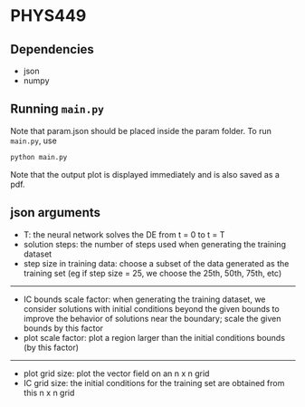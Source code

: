 # PHYS449

## Dependencies

- json
- numpy

## Running `main.py`

Note that param.json should be placed inside the param folder. To run `main.py`, use

```sh
python main.py
```
Note that the output plot is displayed immediately and is also saved as a pdf.
## json arguments

- T: the neural network solves the DE from t = 0 to t = T
- solution steps: the number of steps used when generating the training dataset
- step size in training data: choose a subset of the data generated as the training set (eg if step size = 25, we choose the 25th, 50th, 75th, etc)
-----------------------------------------------------------------------------------------------------------------------------------------
- IC bounds scale factor: when generating the training dataset, we consider solutions with initial conditions beyond the given bounds to improve the behavior of solutions near the boundary; scale the given bounds by this factor
- plot scale factor: plot a region larger than the initial conditions bounds (by this factor)
-----------------------------------------------------------------------------------------------------------------------------------------
- plot grid size: plot the vector field on an n x n grid
- IC grid size: the initial conditions for the training set are obtained from this n x n grid
